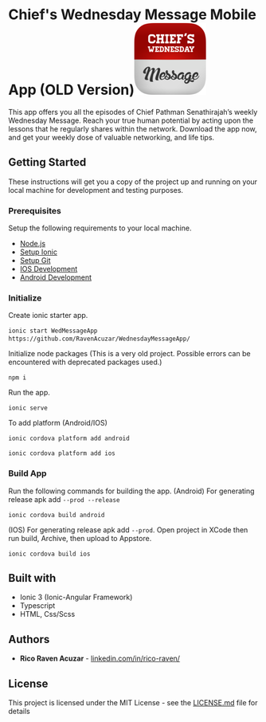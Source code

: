 # Chief's Wednesday Message Mobile App (OLD Version)![App Icon](https://github.com/RavenAcuzar/WednesdayMessageApp/blob/master/resources/android/icon/drawable-xxhdpi-icon.png)

This app offers you all the episodes of Chief Pathman Senathirajah’s weekly Wednesday Message. Reach your true human potential by acting upon the lessons that he regularly shares within the network. Download the app now, and get your weekly dose of valuable networking, and life tips.

## Getting Started

These instructions will get you a copy of the project up and running on your local machine for development and testing purposes.

### Prerequisites

Setup the following requirements to your local machine.

- [Node.js](https://nodejs.org/en/)
- [Setup Ionic](https://ionicframework.com/docs/intro/cli)
- [Setup Git](https://docs.github.com/en/get-started/quickstart/set-up-git)
- [IOS Development](https://ionicframework.com/docs/developing/ios)
- [Android Development](https://ionicframework.com/docs/developing/android)

### Initialize

Create ionic starter app.
```
ionic start WedMessageApp https://github.com/RavenAcuzar/WednesdayMessageApp/
```
Initialize node packages (This is a very old project. Possible errors can be encountered with deprecated packages used.)
```
npm i
```
Run the app.
```
ionic serve
```
To add platform (Android/IOS)
```
ionic cordova platform add android
```
```
ionic cordova platform add ios
```

### Build App

Run the following commands for building the app.
(Android) For generating release apk add `--prod --release`
```
ionic cordova build android
```
(IOS) For generating release apk add `--prod`. Open project in XCode then run build, Archive, then upload to Appstore.
```
ionic cordova build ios
```


## Built with

* Ionic 3 (Ionic-Angular Framework)
* Typescript
* HTML, Css/Scss

## Authors

* **Rico Raven Acuzar** - [linkedin.com/in/rico-raven/](https://www.linkedin.com/in/rico-raven/)


## License

This project is licensed under the MIT License - see the [LICENSE.md](LICENSE.md) file for details
